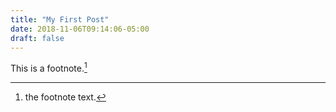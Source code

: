 ```yaml
---
title: "My First Post"
date: 2018-11-06T09:14:06-05:00
draft: false
---
```


This is a footnote.[^1]

[^1]: the footnote text.